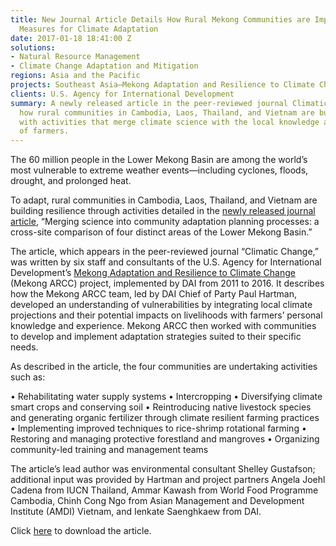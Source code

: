 ```yaml
---
title: New Journal Article Details How Rural Mekong Communities are Implementing Science-Based
  Measures for Climate Adaptation
date: 2017-01-18 18:41:00 Z
solutions:
- Natural Resource Management
- Climate Change Adaptation and Mitigation
regions: Asia and the Pacific
projects: Southeast Asia—Mekong Adaptation and Resilience to Climate Change (ARCC)
clients: U.S. Agency for International Development
summary: A newly released article in the peer-reviewed journal Climatic Changes details
  how rural communities in Cambodia, Laos, Thailand, and Vietnam are building resilience
  with activities that merge climate science with the local knowledge and expertise
  of farmers.
---
```


The 60 million people in the Lower Mekong Basin are among the world’s most vulnerable to extreme weather events—including cyclones, floods, drought, and prolonged heat. 

To adapt, rural communities in Cambodia, Laos, Thailand, and Vietnam are building resilience through activities detailed in the [newly released journal article](http://www.readcube.com/articles/10.1007/s10584-016-1887-7?author_access_token=Qt6IFcG4ELENFbd_TZCKy_e4RwlQNchNByi7wbcMAY4xqjTOW7gBu8iUMXb2rYkkUpEDFbe-SuyKfjugacG47DY2S62HgisfDMo--KiZQKO4svyXV-C8jDEQzpRhjhfzKwPj856hreCcsRHdZsXf2w%3D%3D), “Merging science into community adaptation planning processes: a cross-site comparison of four distinct areas of the Lower Mekong Basin.”

The article, which appears in the peer-reviewed journal “Climatic Change,” was written by six staff and consultants of the U.S. Agency for International Development’s [Mekong Adaptation and Resilience to Climate Change](https://www.dai.com/our-work/projects/southeast-asia-mekong-adaptation-and-resilience-climate-change-arcc) (Mekong ARCC) project, implemented by DAI from 2011 to 2016. It describes how the Mekong ARCC team, led by DAI Chief of Party Paul Hartman, developed an understanding of vulnerabilities by integrating local climate projections and their potential impacts on livelihoods with farmers’ personal knowledge and experience. Mekong ARCC then worked with communities to develop and implement adaptation strategies suited to their specific needs.

As described in the article, the four communities are undertaking activities such as:

•	Rehabilitating water supply systems
•	Intercropping
•	Diversifying climate smart crops and conserving soil
•	Reintroducing native livestock species and generating organic fertilizer through climate resilient farming practices
•	Implementing improved techniques to rice-shrimp rotational farming
•	Restoring and managing protective forestland and mangroves
•	Organizing community-led training and management teams

The article’s lead author was environmental consultant Shelley Gustafson; additional input was provided by Hartman and project partners Angela Joehl Cadena from IUCN Thailand, Ammar Kawash from World Food Programme Cambodia, Chinh Cong Ngo from Asian Management and Development Institute (AMDI) Vietnam, and Ienkate Saenghkaew from DAI.

Click [here](http://www.readcube.com/articles/10.1007/s10584-016-1887-7?author_access_token=Qt6IFcG4ELENFbd_TZCKy_e4RwlQNchNByi7wbcMAY4xqjTOW7gBu8iUMXb2rYkkUpEDFbe-SuyKfjugacG47DY2S62HgisfDMo--KiZQKO4svyXV-C8jDEQzpRhjhfzKwPj856hreCcsRHdZsXf2w%3D%3D) to download the article.